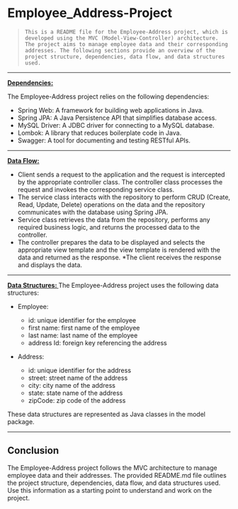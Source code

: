 # Employee_Address-Project
> `This is a README file for the Employee-Address project, which is developed using the MVC (Model-View-Controller) architecture. The project aims to manage employee data and their corresponding addresses. The following sections provide an overview of the project structure, dependencies, data flow, and data structures used.`
---
**<ins>Dependencies: </ins>**

The Employee-Address project relies on the following dependencies:

* Spring Web: A framework for building web applications in Java.
* Spring JPA: A Java Persistence API that simplifies database access.
* MySQL Driver: A JDBC driver for connecting to a MySQL database.
* Lombok: A library that reduces boilerplate code in Java.
* Swagger: A tool for documenting and testing RESTful APIs.
---
**<ins>Data Flow: </ins>**
* Client sends a request to the application and the request is intercepted by the appropriate controller class. The controller class processes the request and invokes the corresponding service class.
* The service class interacts with the repository to perform CRUD (Create, Read, Update, Delete) operations on the data and the repository communicates with the database using Spring JPA.
* Service class retrieves the data from the repository, performs any required business logic, and returns the processed data to the controller.
* The controller prepares the data to be displayed and selects the appropriate view template and the view template is rendered with the data and returned as the response.
*The client receives the response and displays the data.
---
**<ins>Data Structures: </ins>**
The Employee-Address project uses the following data structures:

* Employee:
  * id: unique identifier for the employee
  * first name: first name of the employee
  * last name: last name of the employee
  * address Id: foreign key referencing the address
    
* Address:
  * id: unique identifier for the address
  * street: street name of the address
  * city: city name of the address
  * state: state name of the address
  * zipCode: zip code of the address
    
These data structures are represented as Java classes in the model package.

---

## Conclusion

The Employee-Address project follows the MVC architecture to manage employee data and their addresses. The provided README.md file outlines the project structure, dependencies, data flow, and data structures used. Use this information as a starting point to understand and work on the project.
